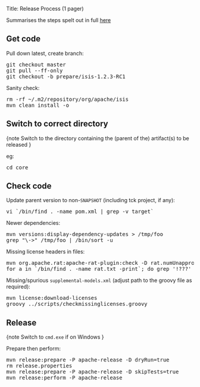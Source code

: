 Title: Release Process (1 pager)

Summarises the steps spelt out in full [here](release-process.html)

## Get code

Pull down latest, create branch:
<pre>
git checkout master
git pull --ff-only
git checkout -b prepare/isis-1.2.3-RC1
</pre>

Sanity check:
<pre>
rm -rf ~/.m2/repository/org/apache/isis
mvn clean install -o
</pre>


## Switch to correct directory

{note
Switch to the directory containing the (parent of the) artifact(s) to be released
}

eg:

<pre>
cd core
</pre>

## Check code

Update parent version to non-`SNAPSHOT` (including tck project, if any):
<pre>
vi `/bin/find . -name pom.xml | grep -v target`
</pre>

Newer dependencies:
<pre>
mvn versions:display-dependency-updates > /tmp/foo
grep "\->" /tmp/foo | /bin/sort -u
</pre>

Missing license headers in files:
<pre>
mvn org.apache.rat:apache-rat-plugin:check -D rat.numUnapprovedLicenses=50 -o
for a in `/bin/find . -name rat.txt -print`; do grep '!???' $a; done
</pre>

Missing/spurious `supplemental-models.xml` (adjust path to the groovy file as required):
<pre>
mvn license:download-licenses
groovy ../scripts/checkmissinglicenses.groovy
</pre>

## Release

{note
Switch to `cmd.exe` if on Windows
}

Prepare then perform:
<pre>
mvn release:prepare -P apache-release -D dryRun=true
rm release.properties
mvn release:prepare -P apache-release -D skipTests=true
mvn release:perform -P apache-release
</pre>
